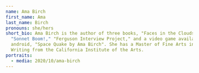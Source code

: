```yaml
---
name: Ama Birch
first_name: Ama
last_name: Birch
pronouns: she/hers
short_bio: Ama Birch is the author of three books, "Faces in the Clouds,"
  "Sonnet Boom!," "Ferguson Interview Project," and a video game available for
  android, "Space Quake by Ama Birch". She has a Master of Fine Arts in Creative
  Writing from the California Institute of the Arts.
portraits:
  - media: 2020/10/ama-birch
---
```


